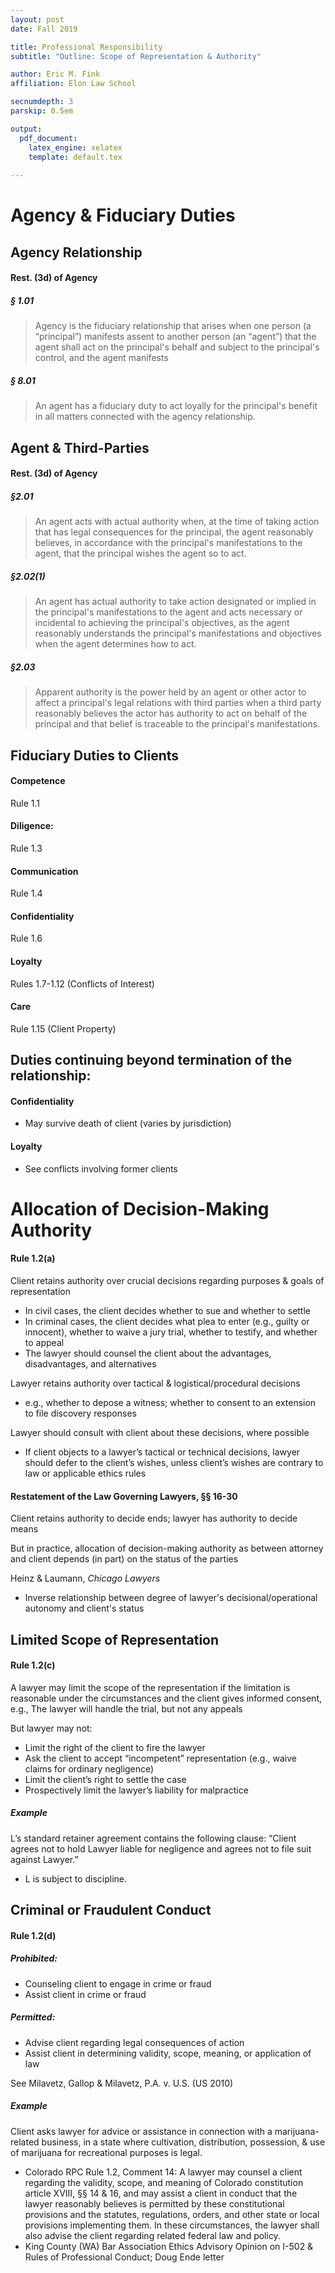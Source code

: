 ```yaml
---
layout: post
date: Fall 2019

title: Professional Responsibility
subtitle: "Outline: Scope of Representation & Authority"

author: Eric M. Fink
affiliation: Elon Law School 

secnumdepth: 3 
parskip: 0.5em 

output: 
  pdf_document:
    latex_engine: xelatex
    template: default.tex
    
---
```


# Agency & Fiduciary Duties

## Agency Relationship

#### Rest. (3d) of Agency

##### § 1.01

> Agency is the fiduciary relationship that arises when one person (a “principal”) manifests assent to another person (an “agent”) that the agent shall act on the principal's behalf and subject to the principal's control, and the agent manifests 

##### § 8.01

> An agent has a fiduciary duty to act loyally for the principal's benefit in all matters connected with the agency relationship.

## Agent & Third-Parties 

#### Rest. (3d) of Agency

##### §2.01

> An agent acts with actual authority when, at the time of taking action that has legal consequences for the principal, the agent reasonably believes, in accordance with the principal's manifestations to the agent, that the principal wishes the agent so to act.

##### §2.02(1)

> An agent has actual authority to take action designated or implied in the principal's manifestations to the agent and acts necessary or incidental to achieving the principal's objectives, as the agent reasonably understands the principal's manifestations and objectives when the agent determines how to act.

##### §2.03

> Apparent authority is the power held by an agent or other actor to affect a principal's legal relations with third parties when a third party reasonably believes the actor has authority to act on behalf of the principal and that belief is traceable to the principal's manifestations.

## Fiduciary Duties to Clients

#### Competence

Rule 1.1

#### Diligence: 

Rule 1.3

#### Communication

Rule 1.4

#### Confidentiality

Rule 1.6

#### Loyalty

Rules 1.7-1.12 (Conflicts of Interest)

#### Care

Rule 1.15 (Client Property)

## Duties continuing beyond termination of the relationship:

#### Confidentiality

- May survive death of client (varies by jurisdiction)

#### Loyalty

- See conflicts involving former clients

# Allocation of Decision-Making Authority

#### Rule 1.2(a)

Client retains authority over crucial decisions regarding purposes & goals of representation

- In civil cases, the client decides whether to sue and whether to settle
- In criminal cases, the client decides what plea to enter (e.g., guilty or innocent), whether to waive a jury trial, whether to testify, and whether to appeal
- The lawyer should counsel the client about the advantages, disadvantages, and alternatives

Lawyer retains authority over tactical & logistical/procedural decisions

- e.g., whether to depose a witness; whether to consent to an extension to file discovery responses

Lawyer should consult with client about these decisions, where possible

- If client objects to a lawyer’s tactical or technical decisions, lawyer should defer to the client’s wishes, unless client’s wishes are contrary to law or applicable ethics rules

#### Restatement of the Law Governing Lawyers, §§ 16-30

Client retains authority to decide ends; lawyer has authority to decide means

But in practice, allocation of decision-making authority as between attorney and client depends (in part) on the status of the parties

Heinz & Laumann, *Chicago Lawyers*

- Inverse relationship between degree of lawyer's decisional/operational autonomy and client's status

## Limited Scope of Representation

#### Rule 1.2(c)

A lawyer may limit the scope of the representation if the limitation is reasonable under the circumstances and the client gives informed consent, e.g., The lawyer will handle the trial, but not any appeals

But lawyer may not:

- Limit the right of the client to fire the lawyer
- Ask the client to accept “incompetent” representation (e.g., waive claims for ordinary negligence)
- Limit the client’s right to settle the case
- Prospectively limit the lawyer’s liability for malpractice

##### Example

L’s standard retainer agreement contains the following clause: “Client agrees not to hold Lawyer liable for negligence and agrees not to file suit against Lawyer.” 

- L is subject to discipline.

## Criminal or Fraudulent Conduct

#### Rule 1.2(d)

##### Prohibited: 

- Counseling client to engage in crime or fraud 
- Assist client in crime or fraud 

##### Permitted: 

- Advise client regarding legal consequences of action
- Assist client in determining validity, scope, meaning, or application of law 

See Milavetz, Gallop & Milavetz, P.A. v. U.S. (US 2010)

##### Example

Client asks lawyer for advice or assistance in connection with a marijuana-related business, in a state where cultivation, distribution, possession, & use of marijuana for recreational purposes is legal.

- Colorado RPC Rule 1.2, Comment 14: A lawyer may counsel a client regarding the validity, scope, and meaning of Colorado constitution article XVIII, §§ 14 & 16, and may assist a client in conduct that the lawyer reasonably believes is permitted by these constitutional provisions and the statutes, regulations, orders, and other state or local provisions implementing them. In these circumstances, the lawyer shall also advise the client regarding related federal law and policy. 
- King County (WA) Bar Association Ethics Advisory Opinion on I-502 & Rules of Professional Conduct; Doug Ende letter

